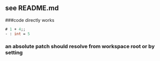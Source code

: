 


## see README.md
###code directly works 
```ocaml
# 1 + 4;;
- : int = 5
```

### an absolute patch should resolve from workspace root or by setting 
```ocaml file=/lib/core/patt.ml,part=snippet
```
